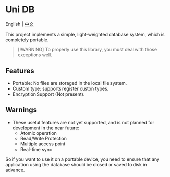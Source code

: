 # Uni DB

English | [中文](README.zh_CN.md)

This project implements a simple, light-weighted database system, which is completely portable.

> [!WARNING] To properly use this library, you must deal with those exceptions well.

## Features
- Portable: No files are storaged in the local file system.
- Custom type: supports register custon types.
- Encryption Support (Not present).



## Warnings
- These useful features are not yet supported, and is not planned for development in the near future:
  - Atomic operation
  - Read/Write Protection
  - Multiple access point
  - Real-time sync

So if you want to use it on a portable device, you need to ensure that any application using the database should be closed or saved to disk in advance.